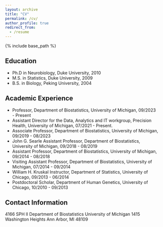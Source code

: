 ```yaml
---
layout: archive
title: "CV"
permalink: /cv/
author_profile: true
redirect_from:
  - /resume
---
```


{% include base_path %}

## Education

* Ph.D in Neurobiology, Duke University, 2010
* M.S. in Statistics, Duke University, 2009
* B.S. in Biology, Peking University, 2004

## Academic Experience

* Professor, Department of Biostatistics, University of Michigan, 09/2023 - Present
* Assistant Director for the Data, Analytics and IT workgroup, Precision Health, University of Michigan, 07/2021 - Present.
* Associate Professor, Department of Biostatistics, University of Michigan, 09/2019 - 08/2023
* John G. Searle Assistant Professor, Department of Biostatistics, University of Michigan, 09/2018 - 08/2019
* Assistant Professor, Department of Biostatistics, University of Michigan, 09/2014 - 08/2018
* Visiting Assistant Professor, Department of Biostatistics, University of Michigan, 07/2014 - 09/2014
* William H. Kruskal Instructor, Department of Statistics, University of Chicago, 09/2013 - 06/2014
* Postdoctoral Scholar, Department of Human Genetics, University of Chicago, 10/2010 - 09/2013
  
## Contact Information

4166 SPH II
Department of Biostatistics
University of Michigan
1415 Washington Heights
Ann Arbor, MI 48109
